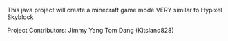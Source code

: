 This java project will create a minecraft game mode VERY similar to Hypixel Skyblock


Project Contributors:
Jimmy Yang
Tom Dang (Kitslano828)
